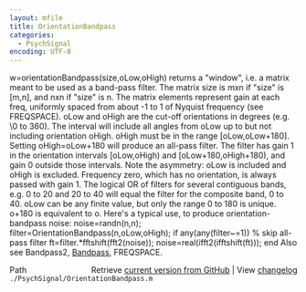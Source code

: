 ```yaml
---
layout: mfile
title: OrientationBandpass
categories:
  - PsychSignal
encoding: UTF-8
---
```


w=orientationBandpass(size,oLow,oHigh) returns a "window", i.e. a matrix
meant to be used as a band-pass filter. The matrix size is mxn if "size"
is [m,n], and nxn if "size" is n. The matrix elements represent gain at
each freq, uniformly spaced from about -1 to 1 of Nyquist frequency (see
FREQSPACE). oLow and oHigh are the cut-off orientations in degrees (e.g.
\0 to 360). The interval will include all angles from oLow up to but not
including orientation oHigh. oHigh must be in the range [oLow,oLow+180].
Setting oHigh=oLow+180 will produce an all-pass filter. The filter has
gain 1 in the orientation intervals [oLow,oHigh) and
[oLow+180,oHigh+180), and gain 0 outside those intervals. Note the
asymmetry: oLow is included and oHigh is excluded. Frequency zero, which
has no orientation, is always passed with gain 1. The logical OR
of filters for several contiguous bands, e.g. 0 to 20 and 20 to 40 will
equal the filter for the composite band, 0 to 40. oLow can be any finite
value, but only the range 0 to 180 is unique. o+180 is equivalent to o.
Here's a typical use, to produce orientation-bandpass noise:
    noise=randn(n,n);
    filter=OrientationBandpass(n,oLow,oHigh);
    if any(any(filter~=1)) % skip all-pass filter
        ft=filter.\*fftshift(fft2(noise));
        noise=real(ifft2(ifftshift(ft)));
    end
Also see Bandpass2, [Bandpass](/docs/Bandpass), FREQSPACE.


<div class="code_header" style="text-align:right;">
  <span style="float:left;">Path&nbsp;&nbsp;</span> <span class="counter">Retrieve <a href=
  "https://raw.github.com/Psychtoolbox-3/Psychtoolbox-3/beta/./PsychSignal/OrientationBandpass.m">current version from GitHub</a> | View <a href=
  "https://github.com/Psychtoolbox-3/Psychtoolbox-3/commits/beta/./PsychSignal/OrientationBandpass.m">changelog</a></span>
</div>
<div class="code">
  <code>./PsychSignal/OrientationBandpass.m</code>
</div>
